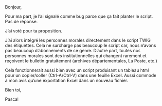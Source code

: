 Bonjour,

Pour ma part, je l’ai signalé comme bug parce que ça fait planter le script. Pas de réponse.

J’ai voté pour ta proposition.

 

J’ai alors intégré les personnes morales directement dans le script TWIG des étiquettes. Cela ne surcharge pas beaucoup le script car, nous n’avons pas beaucoup d’abonnements de ce genre. D’autre part, toutes nos personnes morales sont des institutionnelles qui changent rarement et reçoivent le bulletin gratuitement (archives départementales, La Poste, etc.)

 

Cela fonctionnerait aussi bien avec un script produisant un tableau html pour un copier/coller (Ctrl-A/Ctrl-V) dans une feuille Excel. Aussi commode à mon avis qu’une exportation Excel dans un nouveau fichier.

 

Bien toi,

Pascal
